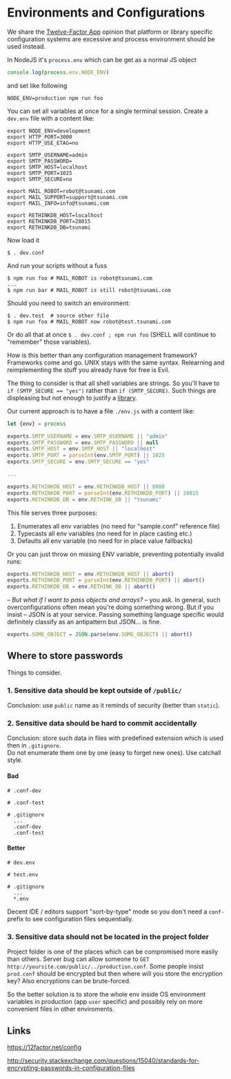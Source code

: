 # Environments and Configurations

We share the [Twelve-Factor App](https://12factor.net/config) opinion that platform or library specific configuration 
systems are excessive and process environment should be used instead.

In NodeJS it's `process.env` which can be get as a normal JS object 

```js
console.log(process.env.NODE_ENV)
```

and set like following

```
NODE_ENV=production npm run foo
```

You can set all variables at once for a single terminal session. Create a `dev.env` file with a content like:

```
export NODE_ENV=development
export HTTP_PORT=3000
export HTTP_USE_ETAG=no

export SMTP_USERNAME=admin
export SMTP_PASSWORD=
export SMTP_HOST=localhost
export SMTP_PORT=1025
export SMTP_SECURE=no

export MAIL_ROBOT=robot@tsunami.com
export MAIL_SUPPORT=support@tsunami.com
export MAIL_INFO=info@tsunami.com

export RETHINKDB_HOST=localhost
export RETHINKDB_PORT=28015
export RETHINKDB_DB=tsunami
```

Now load it

```
$ . dev.conf 
```

And run your scripts without a fuss

```
$ npm run foo # MAIL_ROBOT is robot@tsunami.com
...
$ npm run bar # MAIL_ROBOT is still robot@tsunami.com
```

Should you need to switch an environment:

```
$ . dev.test  # source other file
$ npm run foo # MAIL_ROBOT now robot@test.tsunami.com
```

Or do all that at once `$ . dev.conf ; npm run foo` (SHELL will continue to "remember" those variables).

How is this better than any configuration management framework? Frameworks come and go. UNIX stays with the same syntax.
Relearning and reimplementing the stuff you already have for free is Evil.

The thing to consider is that all shell variables are strings. 
So you'll have to `if (SMTP_SECURE == "yes")` rather than `if (SMTP_SECURE)`.
Such things are displeasing but not enough to justify a [library](https://github.com/lorenwest/node-config).

Our current approach is to have a file `./env.js` with a content like:

```js
let {env} = process

exports.SMTP_USERNAME = env.SMTP_USERNAME || "admin"
exports.SMTP_PASSWORD = env.SMTP_PASSWORD || null
exports.SMTP_HOST = env.SMTP_HOST || "localhost"
exports.SMTP_PORT = parseInt(env.SMTP_PORT) || 1025
exports.SMTP_SECURE = env.SMTP_SECURE == "yes"

...

exports.RETHINKDB_HOST = env.RETHINKDB_HOST || 8080
exports.RETHINKDB_PORT = parseInt(env.RETHINKDB_PORT) || 28015
exports.RETHINKDB_DB = env.RETHINK_DB || "tsunami"
```

This file serves three purposes:

1. Enumerates all env variables (no need for "sample.conf" reference file)
2. Typecasts all env variables (no need for in place casting etc.)
3. Defaults all env variable (no need for in place value fallbacks)

Or you can just throw on missing ENV variable, preventing potentially invalid runs:

```js
exports.RETHINKDB_HOST = env.RETHINKDB_HOST || abort()
exports.RETHINKDB_PORT = parseInt(env.RETHINKDB_PORT) || abort()
exports.RETHINKDB_DB = env.RETHINK_DB || abort()
```

*– But what if I want to pass objects and arrays?* – you ask. In general, such overconfigurations 
often mean you're doing something wrong. But if you insist – JSON is at your service. Passing
something language specific would definitely classify as an antipattern but JSON... is fine.

```js
exports.SOME_OBJECT = JSON.parse(env.SOME_OBJECT) || abort()
```

## Where to store passwords

Things to consider.

### 1. Sensitive data should be kept outside of `/public/`

Conclusion: use `public` name as it reminds of security (better than `static`).

### 2. Sensitive data should be hard to commit accidentally

Conclusion: store such data in files with predefined extension which is used then in `.gitignore`.<br/>
Do not enumerate them one by one (easy to forget new ones). Use catchall style.<br/>

#### Bad

```
# .conf-dev

# .conf-test

# .gitignore
  ...
  .conf-dev
  .conf-test
```

#### Better

```
# dev.env

# test.env

# .gitignore
  ...
  *.env
```

Decent IDE / editors support "sort-by-type" mode so you don't need a `conf-` prefix to see configuration files sequentially.

### 3. Sensitive data should not be located in the project folder

Project folder is one of the places which can be compromised more easily than others.
Server bug can allow someone to `GET http://yoursite.com/public/../production.conf`.
Some people insist `prod.conf` should be encrypted but then where will you store the encryption key?
Also encryptions can be brute-forced.

So the better solution is to store the whole env inside OS environment variables in production (app `user` specific) 
and possibly rely on more convenient files in other enviroments. 

## Links

https://12factor.net/config

http://security.stackexchange.com/questions/15040/standards-for-encrypting-passwords-in-configuration-files

